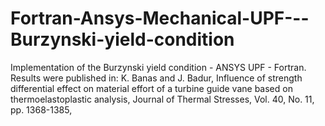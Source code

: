 # Fortran-Ansys-Mechanical-UPF---Burzynski-yield-condition
Implementation of the Burzynski yield condition - ANSYS UPF - Fortran.
Results were published in:
K. Banas and J. Badur, Influence of strength differential effect on material effort of a turbine guide vane based on thermoelastoplastic analysis, Journal of Thermal Stresses, Vol. 40, No. 11, pp. 1368-1385,
